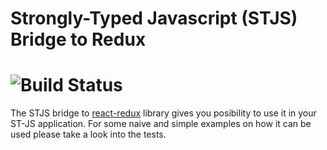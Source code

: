 # Strongly-Typed Javascript (STJS) Bridge to Redux
![Build Status](https://travis-ci.org/ishestakov/react-redux-bridge.svg?branch=master)
======================================================================
The STJS bridge to [react-redux](https://github.com/reactjs/react-redux) library gives you posibility to use it in your ST-JS application.
For some naive and simple examples on how it can be used please take a look into the tests.
